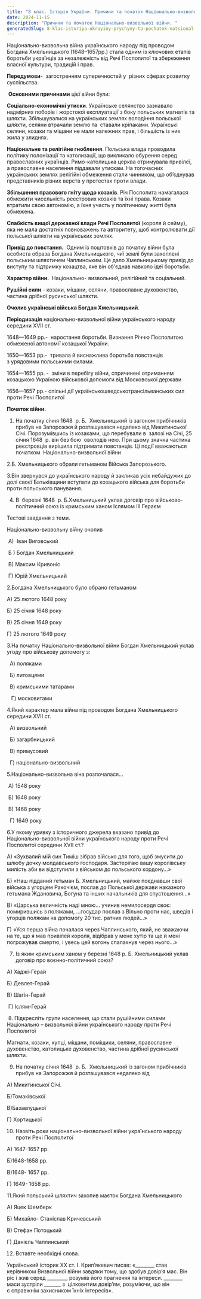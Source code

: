 ```yaml
---
title: "8 клас. Історія України. Причини та початок Національно-визвольної війни. "
date: 2024-11-15
description: "Причини та початок Національно-визвольної війни. "
generatedSlug: 8-klas-istoriya-ukrayiny-prychyny-ta-pochatok-natsional-no-vyzvol-noyi-vijny-
---
```

Національно-визвольна війна українського народу під проводом Богдана Хмельницького (1648–1657рр.) стала одним із ключових етапів боротьби українців за незалежність від Речі Посполитої та збереження власної культури, традицій і прав.

**Передумови**-  загостренням суперечностей у  різних сферах розвитку суспільства.

 **Основними причинами** цієї війни були:

**Соціально-економічні утиски**. Українське селянство зазнавало надмірних поборів і жорстокої експлуатації з боку польських магнатів та шляхти. Збільшувалися на українських землях володіння польської шляхти, селяни втрачали землю та  ставали кріпаками. Українські селяни, козаки та міщани не мали належних прав, і більшість із них жила у злиднях.

**Національне та релігійне гноблення**. Польська влада проводила політику полонізації та католизації, що викликало обурення серед православних українців. Римо-католицька церква отримувала привілеї, а православне населення піддавали утискам. На тогочасних українських землях релігійні обмеження стали чинником, що об’єднував представників різних верств у протестах проти влади.

**Збільшення правового гніту щодо козаків**. Річ Посполита намагалася обмежити чисельність реєстрових козаків та їхні права. Козаки втратили свою автономію, а їхня участь у політичному житті була обмежена.

**Слабкість вищої державної влади Речі Посполитої** (короля й сейму), яка не мала достатніх повноважень та авторитету, щоб контролювати дії польської шляхти на українських землях.

**Привід до повстання.**  Одним із поштовхів до початку війни була особиста образа Богдана Хмельницького, чиї землі були захоплені польським шляхтичем Чаплинським. Це дало Хмельницькому привід до виступу та підтримку козацтва, яке він об'єднав навколо ідеї боротьби.

**Характер війни.**  Національно- визвольний, релігійний та соціальний.

**Рушійні сили** - козаки, міщани, селяни, православне духовенство, частина дрібної русинської шляхти.

**Очолив українські війська Богдан Хмельницький**.

**Періодизація** національно-визвольної війни українського народу середини XVII ст.

1648—1649 рр.-  наростання боротьби. Визнання Річчю Посполитою  обмеженої автономії козацької України.

1650—1653 рр.-  тривала й виснажлива боротьба повстанців з урядовими польськими силами.

1654—1655 рр. -  зміни в перебігу війни, спричинені отриманням козацькою Україною військової допомоги від Московської держави

1656—1657 рр.- спільні дії українсько­шведсько­трансільванських сил проти Речі Посполитої

**Початок війни.**

1. На початку січня 1648  р. Б.  Хмельницький із загоном прибічників прибув на Запорожжя й розташувався недалеко від Микитинської Січі. Порозумівшись із козаками, що перебували в  залозі на Січі, 25  січня 1648  р. він без бою  оволодів нею. При цьому значна частина реєстровців вирішила підтримати повстанців. Ці події вважаються початком  Національно-визвольної війни

2.Б. Хмельницького обрали гетьманом Війська Запорозького.

3.Він звернувся до українського народу й закликав усіх небайдужих до долі своєї Батьківщини вступати до козацького війська для боротьби проти польського панування.

4. В  березні 1648  р. Б.Хмельницький уклав договір про військово- політичний союз із кримським ханом Іслямом III Гераєм

Тестові завдання з теми.

Національно-визвольну війну очолив

 А)  Іван Виговський

 Б ) Богдан Хмельницький

 В) Максим Кривоніс

 Г) Юрій Хмельницький

2.Богдана Хмельницького було обрано гетьманом

А) 25 лютого 1648 року

Б) 25 січня 1648 року

В) 25 січня 1649 року

Г) 25 лютого 1649 року

3.На початку Національно-визвольної війни Богдан Хмельницький уклав угоду про військову допомогу з:

  А) поляками

  Б) литовцями

  В) кримськими татарами

   Г) московитами

4.Який характер мала війна під проводом Богдана Хмельницького середини XVII ст.

  А) визвольний

  Б) загарбницький

  В) примусовий

  Г) національно-визвольний

5.Національно-визвольна віна розпочалася...

 А) 1548 року

 Б) 1648 року

 В) 1468 року

  Г) 1649 року

6.У якому уривку з історичного джерела вказано привід до Національно-визвольної війни українського народу проти Речі Посполитої середини XVII ст.?

А) «Зухвалий мій син Тиміш зібрав військо для того, щоб змусити до шлюбу дочку молдавського господаря. Застерігаю вашу королівську милість аби ви відступили з військом до польського кордону…»

Б) «Наш підданий гетьман Б. Хмельницький, майже поєднавши свої війська з угорцем Ракочієм, послав до Польської держави наказного гетьмана Ждановича, Богуна та інших начальників для спустошення…»

В) «Царська величність наді мною… учинив немилосердя своє: помирившись з поляками, …государ послав з Вільно проти нас, шведів і угорців полякам на допомогу 20 тис. ратних людей…»

Г) «Уся перша війна почалася через Чаплинського, який, не зважаючи на те, що я мав привілей короля, відібрав у мене хутір та ще й мені погрожував смертю, і увесь цей вогонь спалахнув через нього…»

7. Із яким кримським ханом у березні 1648 р. Б. Хмельницький уклав договір про воєнно-політичний союз? 

А) Хаджі-Герай

Б) Девлет-Герай

В) Шагін-Герай

 Г) Іслям-Герай

 8. Підкресліть групи населення, що стали рушійними силами Національно – визвольної війни українського народу проти Речі Посполитої

Магнати, козаки, купці, міщани, поміщики, селяни, православне духовенство, католицьке духовенство, частина дрібної русинської шляхти.

9. На початку січня 1648  р. Б.  Хмельницький із загоном прибічників прибув на Запорожжя й розташувався недалеко від

А) Микитинської Січі.

Б)Томаківської

В)Базавлуцької

Г) Хортицької

10. Назвіть роки національно-визвольної війни українського народу проти Речі Посполитої

А) 1647-1657 рр.

Б)1648-1658 рр.

В)1648- 1657 рр.

Г) 1649- 1658 рр.

11.Який польський шляхтич захопив маєток Богдана Хмельницького

А) Яцек Шемберк

Б) Михайло- Станіслав Кричевський

В) Стефан Потоцький

Г) Данієль Чаплинський

12. Вставте необхідні слова.

Український історик ХХ ст. І. Крип’якевич писав: «\_\_\_\_\_\_\_\_ став керівником Визвольної війни завдяки тому, що здобув довір’я мас. Він ріс і жив серед \_\_\_\_\_\_\_\_, розумів його прагнення та інтереси. \_\_\_\_\_\_\_\_ маси зустріли \_\_\_\_\_\__ з  цілковитим довір’ям, розуміючи, що він є справжнім захисником їхніх інтересів».